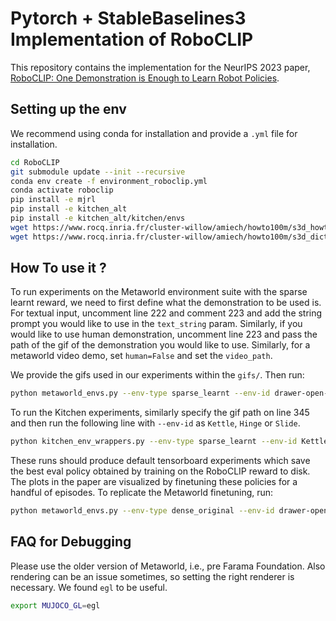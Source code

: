 # Pytorch + StableBaselines3 Implementation of RoboCLIP
This repository contains the implementation for the NeurIPS 2023 paper, [RoboCLIP: One Demonstration is Enough to Learn Robot Policies](https://arxiv.org/abs/2310.07899).

## Setting up the env

We recommend using conda for installation and provide a `.yml` file for installation. 

```sh
cd RoboCLIP
git submodule update --init --recursive
conda env create -f environment_roboclip.yml
conda activate roboclip
pip install -e mjrl
pip install -e kitchen_alt
pip install -e kitchen_alt/kitchen/envs
wget https://www.rocq.inria.fr/cluster-willow/amiech/howto100m/s3d_howto100m.pth
wget https://www.rocq.inria.fr/cluster-willow/amiech/howto100m/s3d_dict.npy
```


## How To use it ?

To run experiments on the Metaworld environment suite with the sparse learnt reward, we need to first define what the demonstration to be used is. For textual input, uncomment line 222 and comment 223 and add the string prompt you would like to use in the `text_string` param. Similarly, if you would like to use human demonstration, uncomment line 223 and pass the path of the gif of the demonstration you would like to use. Similarly, for a metaworld video demo, set `human=False` and set the `video_path`. 

We provide the gifs used in our experiments within the `gifs/`.
Then run: 
```sh
python metaworld_envs.py --env-type sparse_learnt --env-id drawer-open-v2-goal-hidden --dir-add <add experiment identifier>
```

To run the Kitchen experiments, similarly specify the gif path on line 345 and then run the following line with `--env-id` as `Kettle`, `Hinge` or `Slide`. 

```sh
python kitchen_env_wrappers.py --env-type sparse_learnt --env-id Kettle --dir-add <add experiment identifier>
```

These runs should produce default tensorboard experiments which save the best eval policy obtained by training on the RoboCLIP reward to disk. The plots in the paper are visualized by finetuning these policies for a handful of episodes. To replicate the Metaworld finetuning,  run:

```sh
python metaworld_envs.py --env-type dense_original --env-id drawer-open-v2-goal-hidden --pretrained <path_to_best_policy> --dir-add <add_experiment_identifier>  
```
## FAQ for Debugging
Please use the older version of Metaworld, i.e., pre Farama Foundation. Also rendering can be an issue sometimes, so setting the right renderer is necessary. We found `egl` to be useful. 
```sh
export MUJOCO_GL=egl
```
